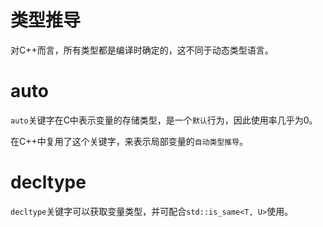 # 类型推导
对C++而言，所有类型都是编译时确定的，这不同于动态类型语言。

# auto
`auto`关键字在C中表示变量的存储类型，是一个`默认`行为，因此使用率几乎为0。

在C++中复用了这个关键字，来表示局部变量的`自动类型推导`。

# decltype
`decltype`关键字可以获取变量类型，并可配合`std::is_same<T, U>`使用。